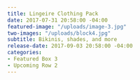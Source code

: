 ```yaml
---
title: Lingeire Clothing Pack
date: 2017-07-31 20:58:00 -04:00
featured-image: "/uploads/image-3.jpg"
two-images: "/uploads/block4.jpg"
subtitle: Bikinis, shades, and more
release-date: 2017-09-03 20:58:00 -04:00
categories:
- Featured Box 3
- Upcoming Row 2
---
```


